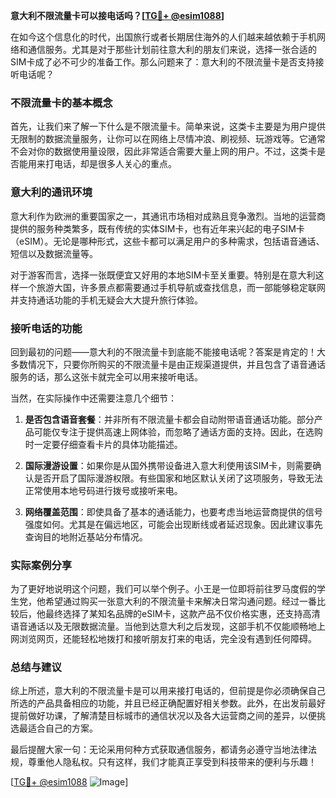 **意大利不限流量卡可以接电话吗？[[TG💪+ @esim1088](https://t.me/s/esim1088)]**

在如今这个信息化的时代，出国旅行或者长期居住海外的人们越来越依赖于手机网络和通信服务。尤其是对于那些计划前往意大利的朋友们来说，选择一张合适的SIM卡成了必不可少的准备工作。那么问题来了：意大利的不限流量卡是否支持接听电话呢？

### 不限流量卡的基本概念

首先，让我们来了解一下什么是不限流量卡。简单来说，这类卡主要是为用户提供无限制的数据流量服务，让你可以在网络上尽情冲浪、刷视频、玩游戏等。它通常不会对你的数据使用量设限，因此非常适合需要大量上网的用户。不过，这类卡是否能用来打电话，却是很多人关心的重点。

### 意大利的通讯环境

意大利作为欧洲的重要国家之一，其通讯市场相对成熟且竞争激烈。当地的运营商提供的服务种类繁多，既有传统的实体SIM卡，也有近年来兴起的电子SIM卡（eSIM）。无论是哪种形式，这些卡都可以满足用户的多种需求，包括语音通话、短信以及数据流量等。

对于游客而言，选择一张既便宜又好用的本地SIM卡至关重要。特别是在意大利这样一个旅游大国，许多景点都需要通过手机导航或查找信息，而一部能够稳定联网并支持通话功能的手机无疑会大大提升旅行体验。

### 接听电话的功能

回到最初的问题——意大利的不限流量卡到底能不能接电话呢？答案是肯定的！大多数情况下，只要你所购买的不限流量卡是由正规渠道提供，并且包含了语音通话服务的话，那么这张卡就完全可以用来接听电话。

当然，在实际操作中还需要注意几个细节：

1. **是否包含语音套餐**：并非所有不限流量卡都会自动附带语音通话功能。部分产品可能仅专注于提供高速上网体验，而忽略了通话方面的支持。因此，在选购时一定要仔细查看卡片的具体功能描述。
   
2. **国际漫游设置**：如果你是从国外携带设备进入意大利使用该SIM卡，则需要确认是否开启了国际漫游权限。有些国家和地区默认关闭了这项服务，导致无法正常使用本地号码进行拨号或接听来电。

3. **网络覆盖范围**：即使具备了基本的通话能力，也要考虑当地运营商提供的信号强度如何。尤其是在偏远地区，可能会出现断线或者延迟现象。因此建议事先查询目的地附近基站分布情况。

### 实际案例分享

为了更好地说明这个问题，我们可以举个例子。小王是一位即将前往罗马度假的学生党，他希望通过购买一张意大利的不限流量卡来解决日常沟通问题。经过一番比较后，他最终选择了某知名品牌的eSIM卡，这款产品不仅价格实惠，还支持高清语音通话以及无限数据流量。当他到达意大利之后发现，这部手机不仅能顺畅地上网浏览网页，还能轻松地拨打和接听朋友打来的电话，完全没有遇到任何障碍。

### 总结与建议

综上所述，意大利的不限流量卡是可以用来接打电话的，但前提是你必须确保自己所选的产品具备相应的功能，并且已经正确配置好相关参数。此外，在出发前最好提前做好功课，了解清楚目标城市的通信状况以及各大运营商之间的差异，以便挑选最适合自己的方案。

最后提醒大家一句：无论采用何种方式获取通信服务，都请务必遵守当地法律法规，尊重他人隐私权。只有这样，我们才能真正享受到科技带来的便利与乐趣！

[[TG💪+ @esim1088](https://t.me/s/esim1088) ![Image](https://i.postimg.cc/4NQfJmqS/Snipaste-2025-05-13-00-14-12.png)]